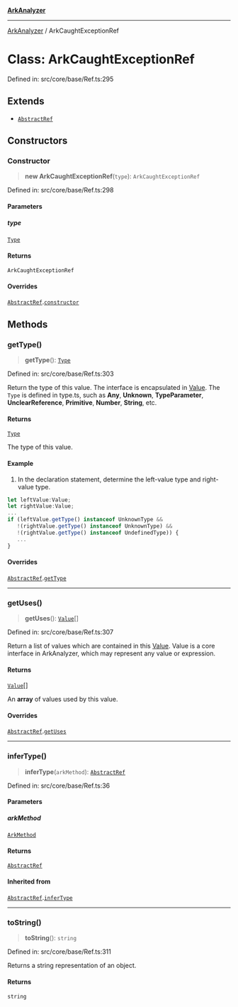 [**ArkAnalyzer**](../README.md)

***

[ArkAnalyzer](../globals.md) / ArkCaughtExceptionRef

# Class: ArkCaughtExceptionRef

Defined in: src/core/base/Ref.ts:295

## Extends

- [`AbstractRef`](AbstractRef.md)

## Constructors

### Constructor

> **new ArkCaughtExceptionRef**(`type`): `ArkCaughtExceptionRef`

Defined in: src/core/base/Ref.ts:298

#### Parameters

##### type

[`Type`](Type.md)

#### Returns

`ArkCaughtExceptionRef`

#### Overrides

[`AbstractRef`](AbstractRef.md).[`constructor`](AbstractRef.md#constructor)

## Methods

### getType()

> **getType**(): [`Type`](Type.md)

Defined in: src/core/base/Ref.ts:303

Return the type of this value. The interface is encapsulated in [Value](../interfaces/Value.md). 
The `Type` is defined in type.ts, such as **Any**, **Unknown**, **TypeParameter**, 
**UnclearReference**, **Primitive**, **Number**, **String**, etc.

#### Returns

[`Type`](Type.md)

The type of this value.

#### Example

1. In the declaration statement, determine the left-value type and right-value type.

```typescript
let leftValue:Value;
let rightValue:Value;
...
if (leftValue.getType() instanceof UnknownType && 
   !(rightValue.getType() instanceof UnknownType) &&
   !(rightValue.getType() instanceof UndefinedType)) {
   ...
}
```

#### Overrides

[`AbstractRef`](AbstractRef.md).[`getType`](AbstractRef.md#gettype)

***

### getUses()

> **getUses**(): [`Value`](../interfaces/Value.md)[]

Defined in: src/core/base/Ref.ts:307

Return a list of values which are contained in this [Value](../interfaces/Value.md).
Value is a core interface in ArkAnalyzer, which may represent any value or expression.

#### Returns

[`Value`](../interfaces/Value.md)[]

An **array** of values used by this value.

#### Overrides

[`AbstractRef`](AbstractRef.md).[`getUses`](AbstractRef.md#getuses)

***

### inferType()

> **inferType**(`arkMethod`): [`AbstractRef`](AbstractRef.md)

Defined in: src/core/base/Ref.ts:36

#### Parameters

##### arkMethod

[`ArkMethod`](ArkMethod.md)

#### Returns

[`AbstractRef`](AbstractRef.md)

#### Inherited from

[`AbstractRef`](AbstractRef.md).[`inferType`](AbstractRef.md#infertype)

***

### toString()

> **toString**(): `string`

Defined in: src/core/base/Ref.ts:311

Returns a string representation of an object.

#### Returns

`string`
